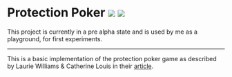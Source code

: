 # Protection Poker ![](https://github.com/janniclas/protection-poker/workflows/Node.js%20CI/badge.svg) ![](https://github.com/janniclas/protection-poker/workflows/SonarCloud%20Check/badge.svg)


This project is currently in a pre alpha state and is used by me as a playground, for first experiments. 

---
This is a basic implementation of the protection poker game as described by
Laurie Williams & Catherine Louis in their [article](https://opensource.com/article/19/3/protection-poker-agile-security-game).

